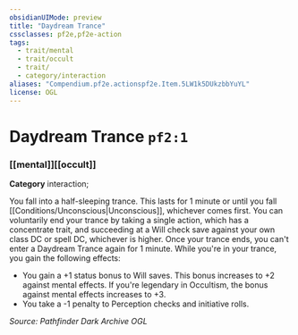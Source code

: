 ```yaml
---
obsidianUIMode: preview
title: "Daydream Trance"
cssclasses: pf2e,pf2e-action
tags:
  - trait/mental
  - trait/occult
  - trait/
  - category/interaction
aliases: "Compendium.pf2e.actionspf2e.Item.5LW1k5DUkzbbYuYL"
license: OGL
---
```

# Daydream Trance `pf2:1`

### [[mental]][[occult]]

**Category** interaction; 




You fall into a half-sleeping trance. This lasts for 1 minute or until you fall [[Conditions/Unconscious|Unconscious]], whichever comes first. You can voluntarily end your trance by taking a single action, which has a concentrate trait, and succeeding at a Will check save against your own class DC or spell DC, whichever is higher. Once your trance ends, you can't enter a Daydream Trance again for 1 minute. While you're in your trance, you gain the following effects:

*   You gain a +1 status bonus to Will saves. This bonus increases to +2 against mental effects. If you're legendary in Occultism, the bonus against mental effects increases to +3.
*   You take a -1 penalty to Perception checks and initiative rolls.

*Source: Pathfinder Dark Archive*
*OGL*